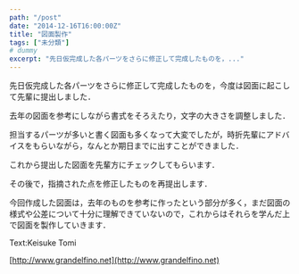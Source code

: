 ```yaml
---
path: "/post"
date: "2014-12-16T16:00:00Z"
title: "図面製作"
tags: ["未分類"]
# dummy
excerpt: "先日仮完成した各パーツをさらに修正して完成したものを，..."
---
```




[](16-1.jpg)

先日仮完成した各パーツをさらに修正して完成したものを，今度は図面に起こして先輩に提出しました．

去年の図面を参考にしながら書式をそろえたり，文字の大きさを調整しました．

担当するパーツが多いと書く図面も多くなって大変でしたが，時折先輩にアドバイスをもらいながら，なんとか期日までに出すことができました．

これから提出した図面を先輩方にチェックしてもらいます．

その後で，指摘された点を修正したものを再提出します．

今回作成した図面は，去年のものを参考に作ったという部分が多く，まだ図面の様式や公差について十分に理解できていないので，これからはそれらを学んだ上で図面を製作していきます．

Text:Keisuke Tomi

[http://www.grandelfino.net](http://www.grandelfino.net)

